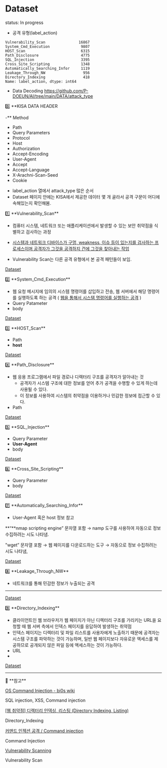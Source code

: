 # Dataset

status: In progress


- 공격 유형(label_action)
```
Vulnerability_Scan               16867
System_Cmd_Execution              9807
HOST_Scan                         6315
Path_Disclosure                   4775
SQL_Injection                     3395
Cross_Site_Scripting              1348
Automatically_Searching_Infor     1119
Leakage_Through_NW                 956
Directory_Indexing                 418
Name: label_action, dtype: int64
```


- Data Decoding
https://github.com/P-DOEUN/AI/tree/main/DATA/attack_type

<aside>
0️⃣ **KISA DATA HEADER

-** Method
- Path
- Query Parameters
- Protocol
- Host
- Authorization
- Accept-Encoding
- User-Agent
- Accept
- Accept-Language
- X-Arachni-Scan-Seed
- Cookie

</aside>

- label_action 열에서 attack_type 많은 순서
- Dataset 페이지 안에는 KISA에서 제공한 데이터 몇 개 골라서 공격 구문이 어디에 속해있는지 확인해봄.

<aside>
1️⃣ **Vulnerability_Scan**

- 컴퓨터 시스템, 네트워크 또는 애플리케이션에서 발생할 수 있는 보안 취약점을 식별하고 검사하는 과정
- [시스템과 네트워크 디바이스가 구멍, weakness, 이슈 등이 있는지를 검사하는 프로세스이며 공격자가 그것을 공격하지 건에 그것을 찾아내는 작업](https://m.blog.naver.com/ijoos/221604134238)

- Vulnerability Scan는 다른 공격 유형에서 본 공격 패턴들이 보임.

[Dataset](https://www.notion.so/Dataset-96e40568ce8349ed9d6877336696a424?pvs=21)

</aside>

<aside>
2️⃣ **System_Cmd_Execution**

- 웹 요청 메시지에 임의의 시스템 명령어를 삽입하고 전송, 웹 서버에서 해당 명령어를 실행하도록 하는 공격 ( [웹을 통해서 시스템 명령어를 실행하는 공격](https://yehey-study.tistory.com/entry/%EC%BB%A4%EB%A7%A8%EB%93%9C-%EC%9D%B8%EC%A0%9D%EC%85%98-%EA%B3%B5%EA%B2%A9-Command-injection) )
- Query Patameter
- body

[Dataset](https://www.notion.so/Dataset-7115dbc4711e46f6b9f3d78e1281633f?pvs=21)

</aside>

<aside>
3️⃣ **HOST_Scan**

- Path
- **host**

[Dataset](https://www.notion.so/Dataset-b0ae840dc1344ac3a2346b4b92baf3bb?pvs=21)

</aside>

<aside>
4️⃣ **Path_Disclosure**

- 웹 응용 프로그램에서 파일 경로나 디렉터리 구조를 공격자가 알아내는 것
    - 공격자가 시스템 구조에 대한 정보를 얻어 추가 공격을 수행할 수 있게 하는데 사용될 수 있다.
    - 이 정보를 사용하여 시스템의 취약점을 이용하거나 민감한 정보에 접근할 수 있다.
- Path

[Dataset](https://www.notion.so/Dataset-370630ba81b34cdf96cbee02683e2a48?pvs=21)

</aside>

<aside>
5️⃣ **SQL_Injection**

- Query Parameter
- **User-Agent**
- body

[Dataset](https://www.notion.so/Dataset-c5f4e5d9976f4fcd8755c553ad953f7e?pvs=21)

</aside>

<aside>
6️⃣ **Cross_Site_Scripting**

- Query Parameter
- body

[Dataset](https://www.notion.so/Dataset-6f59ab1fcf90405688973bbae4b206ce?pvs=21)

</aside>

<aside>
7️⃣ **Automatically_Searching_Infor**

- User-Agent 혹은 host 정보 참고

**“**nmap scripting engine” 문자열 포함 → namp 도구를 사용하여 자동으로 정보 수집하려는 시도 나타냄.

"wget” 문자열 포함 → 웹 페이지를 다운로드하는 도구 → 자동으로 정보 수집하려는 시도 나타냄,

[Dataset](https://www.notion.so/Dataset-f20f5dba5fb74689900b5c88a4c39006?pvs=21)

</aside>

<aside>
8️⃣ **Leakage_Through_NW**

- 네트워크를 통해 민감한 정보가 누출되는 공격
****

[Dataset](https://www.notion.so/Dataset-4c50a744352145f8956358a526572d36?pvs=21)

</aside>

<aside>
9️⃣ **Directory_Indexing**

- 클라이언트인 웹 브라우저가 웹 페이지가 아닌 디렉터리 구조를 가리키는 URL을 요청할 때 웹 서버 측에서 인덱스 페이지를 응답하여 발생하는 취약점
- 인덱스 페이지는 디렉터리 및 파일 리스트를 사용자에게 노출하기 때문에 공격자는 시스템 구조를 파악하는 것이 가능하며, 일반 웹 페이지보다 자유로운 액세스를 제공하므로 공개되지 않은 파일 등에 액세스하는 것이 가능하다.
- URL
- 

[Dataset](https://www.notion.so/Dataset-7bb2abd0a9dd48049fd6209afa842c40?pvs=21)

</aside>

---

<aside>
📌 **참고**

</aside>

[OS Command Injection - bi0s wiki](https://wiki.bi0s.in/web/os-injection/)

SQL injection, XSS, Command injection

[[웹 취약점] 디렉터리 인덱싱, 리스팅 (Directory Indexing, Listing)](https://madcatz.tistory.com/entry/웹-취약점-디렉터리-인덱싱-리스팅-Directory-Indexing-Listing)

Directory_Indexing

[커맨드 인젝션 공격 / Command injection](https://yehey-study.tistory.com/entry/커맨드-인젝션-공격-Command-injection)

Command Injection

[Vulnerability Scanning](https://m.blog.naver.com/ijoos/221604134238)

Vulnerability Scan
